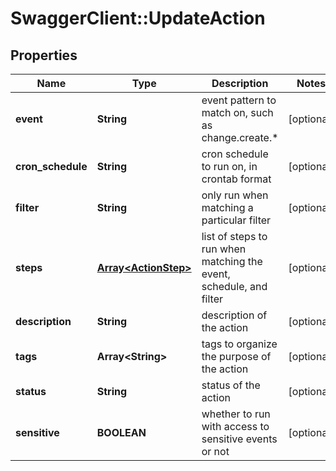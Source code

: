 # SwaggerClient::UpdateAction

## Properties
Name | Type | Description | Notes
------------ | ------------- | ------------- | -------------
**event** | **String** | event pattern to match on, such as change.create.* | [optional] 
**cron_schedule** | **String** | cron schedule to run on, in crontab format | [optional] 
**filter** | **String** | only run when matching a particular filter | [optional] 
**steps** | [**Array&lt;ActionStep&gt;**](ActionStep.md) | list of steps to run when matching the event, schedule, and filter | [optional] 
**description** | **String** | description of the action | [optional] 
**tags** | **Array&lt;String&gt;** | tags to organize the purpose of the action | [optional] 
**status** | **String** | status of the action | [optional] 
**sensitive** | **BOOLEAN** | whether to run with access to sensitive events or not | [optional] 


